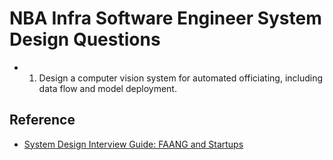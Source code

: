 # NBA Infra Software Engineer System Design Questions

- 1. Design a computer vision system for automated officiating, including data flow and model deployment.

## Reference

- [System Design Interview Guide: FAANG and Startups](https://www.tryexponent.com/blog/system-design-interview-guide)
